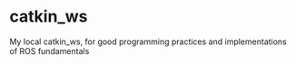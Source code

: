 # catkin_ws
My local catkin_ws, for good programming practices and implementations of ROS fundamentals
